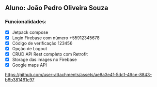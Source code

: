 ## Aluno: João Pedro Oliveira Souza

### Funcionalidades:

- [x] Jetpack compose
- [x] Login Firebase com número +55912345678
- [x] Código de verificação 123456
- [x] Opção de Logout
- [x] CRUD API Rest completo com Retrofit
- [x] Storage das images no Firebase
- [x] Google maps API

https://github.com/user-attachments/assets/ae8a3e4f-5dc1-49ce-8843-b6b381461e97


